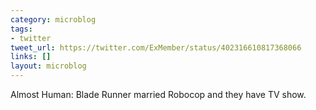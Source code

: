 ```yaml
---
category: microblog
tags:
- twitter
tweet_url: https://twitter.com/ExMember/status/402316610817368066
links: []
layout: microblog
---
```

Almost Human: Blade Runner married Robocop and they have TV show.
